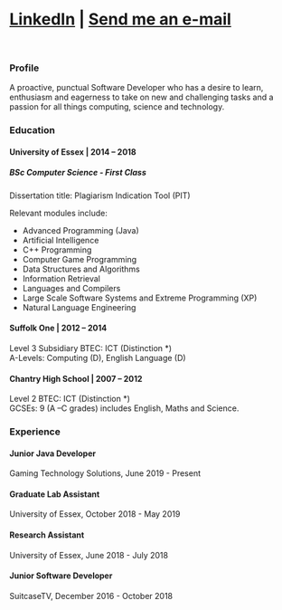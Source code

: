 # [LinkedIn](https://www.linkedin.com/in/owendaynes) | [Send me an e-mail](mailto:hello@owendaynes.co.uk)

<br />

### Profile

A proactive, punctual Software Developer who has a desire to learn, enthusiasm and eagerness to take on new and challenging tasks and a passion for all things computing, science and technology.

### Education

#### University of Essex | 2014 – 2018  
##### BSc Computer Science - First Class

Dissertation title: Plagiarism Indication Tool (PIT) <br />

Relevant  modules  include: 
  - Advanced  Programming  (Java) 
  - Artificial  Intelligence 
  - C++  Programming
  - Computer Game Programming
  - Data Structures and Algorithms 
  - Information Retrieval 
  - Languages and Compilers
  - Large  Scale  Software  Systems  and  Extreme  Programming  (XP)  
  - Natural  Language Engineering


#### Suffolk One | 2012 – 2014 
Level 3 Subsidiary BTEC: ICT (Distinction *) <br />
A-Levels: Computing (D), English Language (D) <br />


#### Chantry High School | 2007 – 2012
Level 2 BTEC: ICT (Distinction *) <br />
GCSEs: 9 (A –C grades) includes English, Maths and Science. <br />

### Experience

#### Junior Java Developer 
Gaming Technology Solutions, June 2019 - Present
#### Graduate Lab Assistant 
University of Essex, October 2018 - May 2019
#### Research Assistant
University of Essex, June 2018 - July 2018
#### Junior Software Developer 
SuitcaseTV, December 2016 - October 2018
